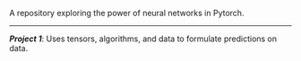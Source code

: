 A repository exploring the power of neural networks in Pytorch. 
______________________
***Project 1***:
Uses tensors, algorithms, and data to formulate predictions on data. 
